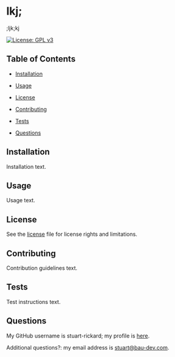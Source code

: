 # lkj;

;ljk;kj

[![License: GPL v3](https://img.shields.io/badge/License-GPLv3-blue.svg)](https://www.gnu.org/licenses/gpl-3.0)

## Table of Contents

- [Installation](#installation)
  
- [Usage](#usage)
- [License](#license)
- [Contributing](#contributing)
- [Tests](#tests)
- [Questions](#questions)

## Installation

Installation text.

## Usage

Usage text.

## License

See the [license](./LICENSE) file for license rights and limitations.

## Contributing

Contribution guidelines text.

## Tests

Test instructions text.

## Questions

My GitHub username is stuart-rickard; my profile is [here](https://github.com/stuart-rickard).

Additional questions?: my email address is stuart@bau-dev.com.
